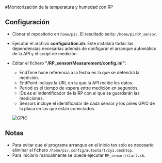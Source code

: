 #Monitorización de la temperatura y humedad con RP

## Configuración
* Clonar el repositorio en `home/pi/`. El resultado sería: `/home/pi/RP_sensor`.
* Ejecutar el archivo **configuration.sh**. Este instalará todas las dependencias necesarias además de configurar el arranque automático de la API y el script de medición.
* Editar el fichero **"/RP_sensor/Measurement/config.ini"**:
    * EndTime hace referencia a la fecha en la que se detendrá la medición.
    * EndPoint incluye la URL en la que la API recibe los datos.
    * Period es el tiempo de espera entre medición en segundos.
    * IDs es el indentificador de la RP con el que se guardarán las mediciones.
    * Sensors incluye el identificador de cada sensor y los pines GPIO de la placa en los que están conectados.
    
    ![GPIO](https://3.bp.blogspot.com/-JP3Tk-L49Ek/WDGfB2wxXnI/AAAAAAAABGI/RIDVDTBtnjgtEZ22QlaKzyrCKrzSuMkrQCEw/s1600/GPIO-RP3.png)

## Notas
* Para evitar que el programa arranque en el inicio tan solo es necesario eliminar el fichero `/home/pi/.config/autostart/xyz.desktop`.
* Para iniciarlo manualmente se puede ejecutar `RP_sensor/start.sh`.